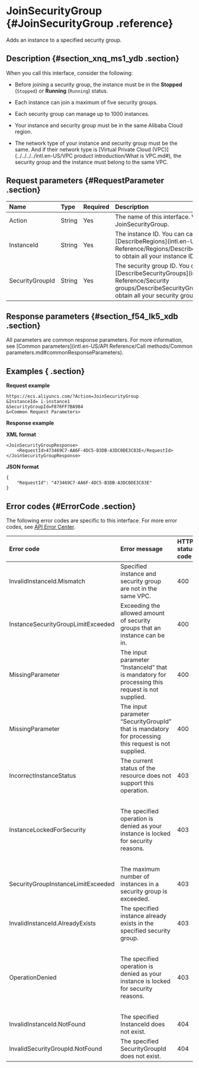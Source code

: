 # JoinSecurityGroup {#JoinSecurityGroup .reference}

Adds an instance to a specified security group.

## Description {#section_xnq_ms1_ydb .section}

When you call this interface, consider the following:

-   Before joining a security group, the instance must be in the **Stopped** \(`Stopped`\) or **Running** \(`Running`\) status.

-   Each instance can join a maximum of five security groups.

-   Each security group can manage up to 1000 instances.

-   Your instance and security group must be in the same Alibaba Cloud region.

-   The network type of your instance and security group must be the same. And if their network type is [Virtual Private Cloud \(VPC\)](../../../../intl.en-US/VPC product introduction/What is VPC.md#), the security group and the instance must belong to the same VPC.


## Request parameters {#RequestParameter .section}

|Name|Type|Required|Description|
|:---|:---|:-------|:----------|
|Action|String|Yes|The name of this interface. Value: JoinSecurityGroup.|
|InstanceId|String|Yes|The instance ID. You can call [DescribeRegions](intl.en-US/API Reference/Regions/DescribeRegions.md#) to obtain all your instance IDs.|
|SecurityGroupId|String|Yes|The security group ID. You can call [DescribeSecurityGroups](intl.en-US/API Reference/Security groups/DescribeSecurityGroups.md#) to obtain all your security group IDs.|

## Response parameters {#section_f54_lk5_xdb .section}

All parameters are common response parameters. For more information, see [Common parameters](intl.en-US/API Reference/Call methods/Common parameters.md#commonResponseParameters).

## Examples { .section}

**Request example** 

```
https://ecs.aliyuncs.com/?Action=JoinSecurityGroup
&InstanceId= i-instance1
&SecurityGroupId=F876FF7BA984
&<Common Request Parameters>
```

**Response example** 

**XML format**

```
<JoinSecurityGroupResponse>
    <RequestId>473469C7-AA6F-4DC5-B3DB-A3DC0DE3C83E</RequestId>
</JoinSecurityGroupResponse>
```

 **JSON format** 

```
{
    "RequestId": "473469C7-AA6F-4DC5-B3DB-A3DC0DE3C83E"
}
```

## Error codes {#ErrorCode .section}

The following error codes are specific to this interface. For more error codes, see [API Error Center](https://error-center.alibabacloud.com/status/product/Ecs).

|Error code|Error message|HTTP status code|Meaning|
|:---------|:------------|:---------------|:------|
|InvalidInstanceId.Mismatch|Specified instance and security group are not in the same VPC.|400|The security group and the instance must belong to the same VPC.|
|InstanceSecurityGroupLimitExceeded|Exceeding the allowed amount of security groups that an instance can be in.|400|An instance can join a maximum of 5 security groups.|
|MissingParameter|The input parameter “InstanceId” that is mandatory for processing this request is not supplied.|400|You must specify the `InstanceId` parameter.|
|MissingParameter|The input parameter “SecurityGroupId” that is mandatory for processing this request is not supplied.|400|You must specify the `SecurityGroupId` parameter.|
|IncorrectInstanceStatus|The current status of the resource does not support this operation.|403|Before joining a security group, the instance must be in the **Stopped** \(`Stopped`\) or **Running** \(`Running`\) status.|
|InstanceLockedForSecurity|The specified operation is denied as your instance is locked for security reasons.|403|Your request is denied as the specified instance is [locked](intl.en-US/API Reference/Appendix/API behavior when an instance is locked for security reasons.md#) for security reasons.|
|SecurityGroupInstanceLimitExceeded|The maximum number of instances in a security group is exceeded.|403|Each security group can manage up to 1000 instances.|
|InvalidInstanceId.AlreadyExists|The specified instance already exists in the specified security group.|403|The specified instance has joined the specified security group.|
|OperationDenied|The specified operation is denied as your instance is locked for security reasons.|403|Your request is denied as the specified instance is [locked](intl.en-US/API Reference/Appendix/API behavior when an instance is locked for security reasons.md#) for security reasons.|
|InvalidInstanceId.NotFound|The specified InstanceId does not exist.|404|The specified `InstanceId` does not exist.|
|InvalidSecurityGroupId.NotFound|The specified SecurityGroupId does not exist.|404|The specified `SecurityGroupId` does not exist.|

